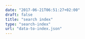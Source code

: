 ```yaml
---
date: "2017-06-21T06:51:27+02:00"
draft: false
title: "search index"
type: "search-index"
url: "data-to-index.json"
---
```


